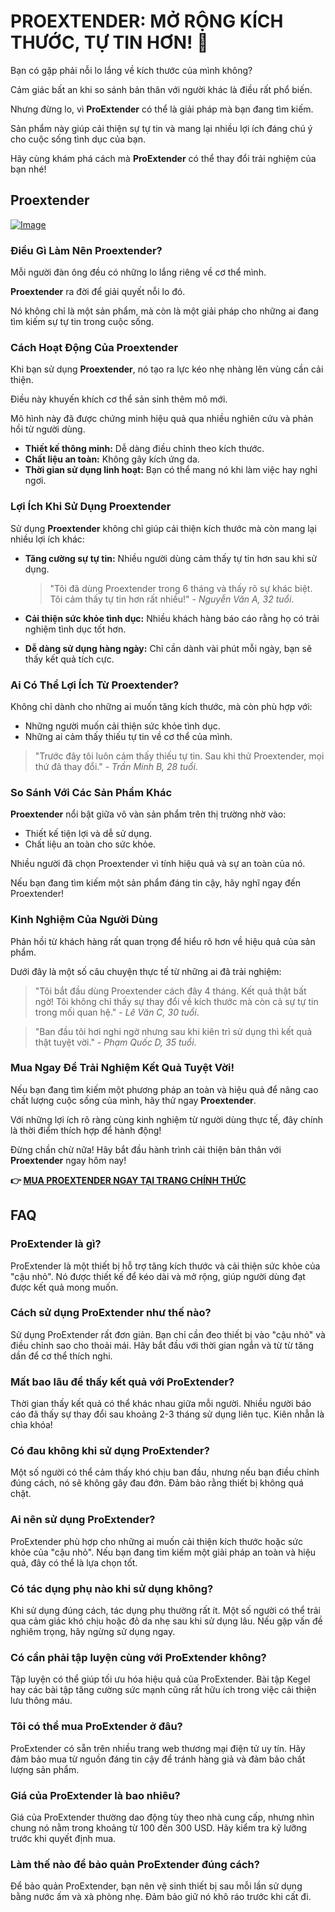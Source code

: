 # PROEXTENDER: MỞ RỘNG KÍCH THƯỚC, TỰ TIN HƠN! 💪

Bạn có gặp phải nỗi lo lắng về kích thước của mình không? 

Cảm giác bất an khi so sánh bản thân với người khác là điều rất phổ biến. 

Nhưng đừng lo, vì **ProExtender** có thể là giải pháp mà bạn đang tìm kiếm. 

Sản phẩm này giúp cải thiện sự tự tin và mang lại nhiều lợi ích đáng chú ý cho cuộc sống tình dục của bạn. 

Hãy cùng khám phá cách mà **ProExtender** có thể thay đổi trải nghiệm của bạn nhé!

## Proextender

[![Image](https://www2.sellhealth.com/26/proextender_2_1.jpg)](https://gchaffi.com/Nf4HOrGJ)

### Điều Gì Làm Nên Proextender?

Mỗi người đàn ông đều có những lo lắng riêng về cơ thể mình. 

**Proextender** ra đời để giải quyết nỗi lo đó.

Nó không chỉ là một sản phẩm, mà còn là một giải pháp cho những ai đang tìm kiếm sự tự tin trong cuộc sống.

### Cách Hoạt Động Của Proextender

Khi bạn sử dụng **Proextender**, nó tạo ra lực kéo nhẹ nhàng lên vùng cần cải thiện. 

Điều này khuyến khích cơ thể sản sinh thêm mô mới.

Mô hình này đã được chứng minh hiệu quả qua nhiều nghiên cứu và phản hồi từ người dùng.

- **Thiết kế thông minh:** Dễ dàng điều chỉnh theo kích thước.
- **Chất liệu an toàn:** Không gây kích ứng da.
- **Thời gian sử dụng linh hoạt:** Bạn có thể mang nó khi làm việc hay nghỉ ngơi.

### Lợi Ích Khi Sử Dụng Proextender

Sử dụng **Proextender** không chỉ giúp cải thiện kích thước mà còn mang lại nhiều lợi ích khác:

- **Tăng cường sự tự tin:** Nhiều người dùng cảm thấy tự tin hơn sau khi sử dụng.
  
  > "Tôi đã dùng Proextender trong 6 tháng và thấy rõ sự khác biệt. Tôi cảm thấy tự tin hơn rất nhiều!" - *Nguyễn Văn A, 32 tuổi*.
  
- **Cải thiện sức khỏe tình dục:** Nhiều khách hàng báo cáo rằng họ có trải nghiệm tình dục tốt hơn.

- **Dễ dàng sử dụng hàng ngày:** Chỉ cần dành vài phút mỗi ngày, bạn sẽ thấy kết quả tích cực.

### Ai Có Thể Lợi Ích Từ Proextender?

Không chỉ dành cho những ai muốn tăng kích thước, mà còn phù hợp với:

- Những người muốn cải thiện sức khỏe tình dục.
- Những ai cảm thấy thiếu tự tin về cơ thể của mình.
  
> "Trước đây tôi luôn cảm thấy thiếu tự tin. Sau khi thử Proextender, mọi thứ đã thay đổi." - *Trần Minh B, 28 tuổi*.

### So Sánh Với Các Sản Phẩm Khác

**Proextender** nổi bật giữa vô vàn sản phẩm trên thị trường nhờ vào:

- Thiết kế tiện lợi và dễ sử dụng.
- Chất liệu an toàn cho sức khỏe.
  
Nhiều người đã chọn Proextender vì tính hiệu quả và sự an toàn của nó. 

Nếu bạn đang tìm kiếm một sản phẩm đáng tin cậy, hãy nghĩ ngay đến Proextender!

### Kinh Nghiệm Của Người Dùng

Phản hồi từ khách hàng rất quan trọng để hiểu rõ hơn về hiệu quả của sản phẩm. 

Dưới đây là một số câu chuyện thực tế từ những ai đã trải nghiệm:

> "Tôi bắt đầu dùng Proextender cách đây 4 tháng. Kết quả thật bất ngờ! Tôi không chỉ thấy sự thay đổi về kích thước mà còn cả sự tự tin trong mối quan hệ." - *Lê Văn C, 30 tuổi*.

> "Ban đầu tôi hơi nghi ngờ nhưng sau khi kiên trì sử dụng thì kết quả thật tuyệt vời." - *Phạm Quốc D, 35 tuổi*.

### Mua Ngay Để Trải Nghiệm Kết Quả Tuyệt Vời!

Nếu bạn đang tìm kiếm một phương pháp an toàn và hiệu quả để nâng cao chất lượng cuộc sống của mình, hãy thử ngay **Proextender**.

Với những lợi ích rõ ràng cùng kinh nghiệm từ người dùng thực tế, đây chính là thời điểm thích hợp để hành động!

Đừng chần chừ nữa! Hãy bắt đầu hành trình cải thiện bản thân với **Proextender** ngay hôm nay!



**👉 [MUA PROEXTENDER NGAY TẠI TRANG CHÍNH THỨC](https://gchaffi.com/Nf4HOrGJ)**

## FAQ

### ProExtender là gì?
ProExtender là một thiết bị hỗ trợ tăng kích thước và cải thiện sức khỏe của "cậu nhỏ". Nó được thiết kế để kéo dài và mở rộng, giúp người dùng đạt được kết quả mong muốn.

### Cách sử dụng ProExtender như thế nào?
Sử dụng ProExtender rất đơn giản. Bạn chỉ cần đeo thiết bị vào "cậu nhỏ" và điều chỉnh sao cho thoải mái. Hãy bắt đầu với thời gian ngắn và từ từ tăng dần để cơ thể thích nghi.

### Mất bao lâu để thấy kết quả với ProExtender?
Thời gian thấy kết quả có thể khác nhau giữa mỗi người. Nhiều người báo cáo đã thấy sự thay đổi sau khoảng 2-3 tháng sử dụng liên tục. Kiên nhẫn là chìa khóa!

### Có đau không khi sử dụng ProExtender?
Một số người có thể cảm thấy khó chịu ban đầu, nhưng nếu bạn điều chỉnh đúng cách, nó sẽ không gây đau đớn. Đảm bảo rằng thiết bị không quá chặt.

### Ai nên sử dụng ProExtender?
ProExtender phù hợp cho những ai muốn cải thiện kích thước hoặc sức khỏe của "cậu nhỏ". Nếu bạn đang tìm kiếm một giải pháp an toàn và hiệu quả, đây có thể là lựa chọn tốt.

### Có tác dụng phụ nào khi sử dụng không?
Khi sử dụng đúng cách, tác dụng phụ thường rất ít. Một số người có thể trải qua cảm giác khó chịu hoặc đỏ da nhẹ sau khi sử dụng lâu. Nếu gặp vấn đề nghiêm trọng, hãy ngừng sử dụng ngay.

### Có cần phải tập luyện cùng với ProExtender không?
Tập luyện có thể giúp tối ưu hóa hiệu quả của ProExtender. Bài tập Kegel hay các bài tập tăng cường sức mạnh cũng rất hữu ích trong việc cải thiện lưu thông máu.

### Tôi có thể mua ProExtender ở đâu?
ProExtender có sẵn trên nhiều trang web thương mại điện tử uy tín. Hãy đảm bảo mua từ nguồn đáng tin cậy để tránh hàng giả và đảm bảo chất lượng sản phẩm.

### Giá của ProExtender là bao nhiêu?
Giá của ProExtender thường dao động tùy theo nhà cung cấp, nhưng nhìn chung nó nằm trong khoảng từ 100 đến 300 USD. Hãy kiểm tra kỹ lưỡng trước khi quyết định mua.

### Làm thế nào để bảo quản ProExtender đúng cách?
Để bảo quản ProExtender, bạn nên vệ sinh thiết bị sau mỗi lần sử dụng bằng nước ấm và xà phòng nhẹ. Đảm bảo giữ nó khô ráo trước khi cất đi.